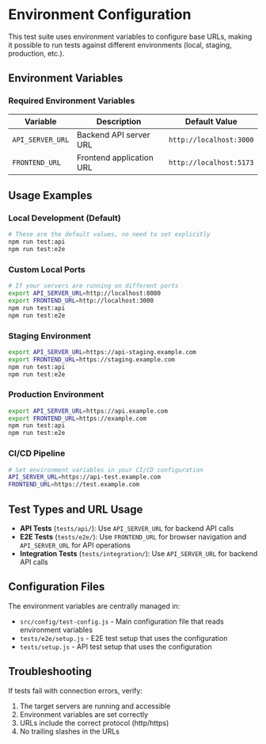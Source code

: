 # Environment Configuration

This test suite uses environment variables to configure base URLs, making it possible to run tests against different environments (local, staging, production, etc.).

## Environment Variables

### Required Environment Variables

| Variable | Description | Default Value |
|----------|-------------|---------------|
| `API_SERVER_URL` | Backend API server URL | `http://localhost:3000` |
| `FRONTEND_URL` | Frontend application URL | `http://localhost:5173` |

## Usage Examples

### Local Development (Default)
```bash
# These are the default values, no need to set explicitly
npm run test:api
npm run test:e2e
```

### Custom Local Ports
```bash
# If your servers are running on different ports
export API_SERVER_URL=http://localhost:8080
export FRONTEND_URL=http://localhost:3000
npm run test:api
npm run test:e2e
```

### Staging Environment
```bash
export API_SERVER_URL=https://api-staging.example.com
export FRONTEND_URL=https://staging.example.com
npm run test:api
npm run test:e2e
```

### Production Environment
```bash
export API_SERVER_URL=https://api.example.com
export FRONTEND_URL=https://example.com
npm run test:api
npm run test:e2e
```

### CI/CD Pipeline
```bash
# Set environment variables in your CI/CD configuration
API_SERVER_URL=https://api-test.example.com
FRONTEND_URL=https://test.example.com
```

## Test Types and URL Usage

- **API Tests** (`tests/api/`): Use `API_SERVER_URL` for backend API calls
- **E2E Tests** (`tests/e2e/`): Use `FRONTEND_URL` for browser navigation and `API_SERVER_URL` for API operations
- **Integration Tests** (`tests/integration/`): Use `API_SERVER_URL` for backend API calls

## Configuration Files

The environment variables are centrally managed in:
- `src/config/test-config.js` - Main configuration file that reads environment variables
- `tests/e2e/setup.js` - E2E test setup that uses the configuration
- `tests/setup.js` - API test setup that uses the configuration

## Troubleshooting

If tests fail with connection errors, verify:
1. The target servers are running and accessible
2. Environment variables are set correctly
3. URLs include the correct protocol (http/https)
4. No trailing slashes in the URLs
